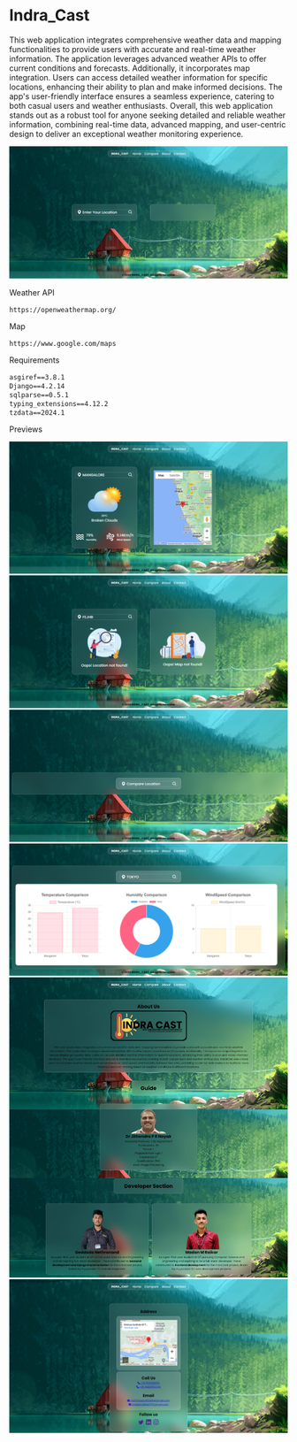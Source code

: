 # Indra_Cast

This web application integrates comprehensive weather data and mapping functionalities to provide users with accurate and real-time weather information. The application leverages advanced weather APIs to offer current conditions and forecasts. Additionally, it incorporates map integration. Users can access detailed weather information for specific locations, enhancing their ability to plan and make informed decisions. The app's user-friendly interface ensures a seamless experience, catering to both casual users and weather enthusiasts. Overall, this web application stands out as a robust tool for anyone seeking detailed and reliable weather information, combining real-time data, advanced mapping, and user-centric design to deliver an exceptional weather monitoring experience.

![Preview](/Screenshots/Homepage.png)

Weather API
```
https://openweathermap.org/
```

Map 
```
https://www.google.com/maps
```

Requirements
```
asgiref==3.8.1
Django==4.2.14
sqlparse==0.5.1
typing_extensions==4.12.2
tzdata==2024.1
```

Previews

![Preview1](/Screenshots/Weather%20Forecast.png)
![Preview2](/Screenshots/Invalid%20Input.png)
![Preview2](/Screenshots/Compare%20Page.png)
![Preview3](/Screenshots/Weather%20Compare.png)
![Preview4](/Screenshots/About%20Page.png)
![Preview5](/Screenshots/Contact%20Page.png)